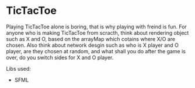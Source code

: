 # TicTacToe
Playing TicTacToe alone is boring, that is why playing with freind is fun.
For anyone who is making TicTacToe from scracth, think about rendering object such as X and O,
based on the arrayMap which cotains where X/O are chosen. Also think about network desgin such as who is X player and O player,
are they chosen at random, and what shall you do after the game is over, do you switch sides for X and O player.

Libs used: 
* SFML
